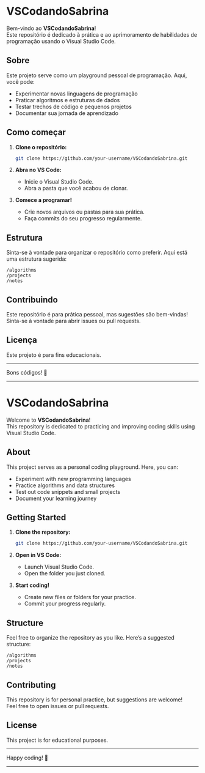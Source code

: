# VSCodandoSabrina

Bem-vindo ao **VSCodandoSabrina**!  
Este repositório é dedicado à prática e ao aprimoramento de habilidades de programação usando o Visual Studio Code.

## Sobre

Este projeto serve como um playground pessoal de programação. Aqui, você pode:

- Experimentar novas linguagens de programação
- Praticar algoritmos e estruturas de dados
- Testar trechos de código e pequenos projetos
- Documentar sua jornada de aprendizado

## Como começar

1. **Clone o repositório:**
    ```bash
    git clone https://github.com/your-username/VSCodandoSabrina.git
    ```
2. **Abra no VS Code:**
    - Inicie o Visual Studio Code.
    - Abra a pasta que você acabou de clonar.

3. **Comece a programar!**
    - Crie novos arquivos ou pastas para sua prática.
    - Faça commits do seu progresso regularmente.

## Estrutura

Sinta-se à vontade para organizar o repositório como preferir. Aqui está uma estrutura sugerida:

```
/algorithms
/projects
/notes
```

## Contribuindo

Este repositório é para prática pessoal, mas sugestões são bem-vindas!  
Sinta-se à vontade para abrir issues ou pull requests.

## Licença

Este projeto é para fins educacionais.

---

Bons códigos! 🚀

---

# VSCodandoSabrina

Welcome to **VSCodandoSabrina**!  
This repository is dedicated to practicing and improving coding skills using Visual Studio Code.

## About

This project serves as a personal coding playground. Here, you can:

- Experiment with new programming languages
- Practice algorithms and data structures
- Test out code snippets and small projects
- Document your learning journey

## Getting Started

1. **Clone the repository:**
    ```bash
    git clone https://github.com/your-username/VSCodandoSabrina.git
    ```
2. **Open in VS Code:**
    - Launch Visual Studio Code.
    - Open the folder you just cloned.

3. **Start coding!**
    - Create new files or folders for your practice.
    - Commit your progress regularly.

## Structure

Feel free to organize the repository as you like. Here’s a suggested structure:

```
/algorithms
/projects
/notes
```

## Contributing

This repository is for personal practice, but suggestions are welcome!  
Feel free to open issues or pull requests.

## License

This project is for educational purposes.

---

Happy coding! 🚀

---